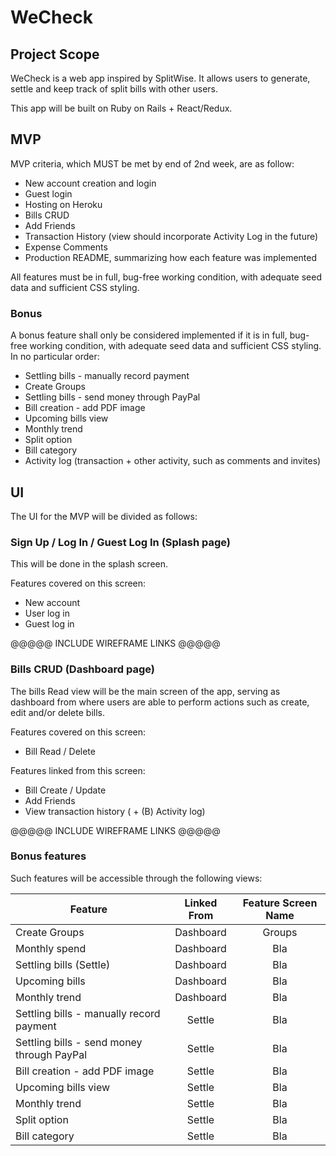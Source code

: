 # WeCheck


## Project Scope

WeCheck is a web app inspired by SplitWise. It allows users to generate, settle and keep track of split bills with other users.

This app will be built on Ruby on Rails + React/Redux.

## MVP

MVP criteria, which MUST be met by end of 2nd week, are as follow:

* New account creation and login
* Guest login
* Hosting on Heroku
* Bills CRUD
* Add Friends
* Transaction History (view should incorporate Activity Log in the future)
* Expense Comments
* Production README, summarizing how each feature was implemented

All features must be in full, bug-free working condition, with adequate seed data and sufficient CSS styling.

### Bonus

A bonus feature shall only be considered implemented if it is in full, bug-free working condition, with adequate seed data and sufficient CSS styling.
In no particular order:

* Settling bills - manually record payment
* Create Groups
* Settling bills - send money through PayPal
* Bill creation - add PDF image
* Upcoming bills view
* Monthly trend
* Split option
* Bill category
* Activity log (transaction + other activity, such as comments and invites)

## UI

The UI for the MVP will be divided as follows:

### Sign Up / Log In / Guest Log In (Splash page)

This will be done in the splash screen.

Features covered on this screen:
* New account
* User log in
* Guest log in

@@@@@ INCLUDE WIREFRAME LINKS @@@@@


### Bills CRUD (Dashboard page)

The bills Read view will be the main screen of the app, serving as dashboard from where users are able to perform actions such as create, edit and/or delete bills.

Features covered on this screen:
* Bill Read / Delete

Features linked from this screen:
* Bill Create / Update
* Add Friends
* View transaction history ( + (B) Activity log)

@@@@@ INCLUDE WIREFRAME LINKS @@@@@

### Bonus features

Such features will be accessible through the following views:

| Feature                                    | Linked From | Feature Screen Name |
|--------------------------------------------|:-----------:|:-------------------:|
| Create Groups                              | Dashboard   | Groups              |
| Monthly spend                              | Dashboard   | Bla                 |
| Settling bills (Settle)                    | Dashboard   | Bla                 |
| Upcoming bills                             | Dashboard   | Bla                 |
| Monthly trend                              | Dashboard   | Bla                 |
| Settling bills - manually record payment   | Settle      | Bla                 |
| Settling bills - send money through PayPal | Settle      | Bla                 |
| Bill creation - add PDF image              | Settle      | Bla                 |
| Upcoming bills view                        | Settle      | Bla                 |
| Monthly trend                              | Settle      | Bla                 |
| Split option                               | Settle      | Bla                 |
| Bill category                              | Settle      | Bla                 |
